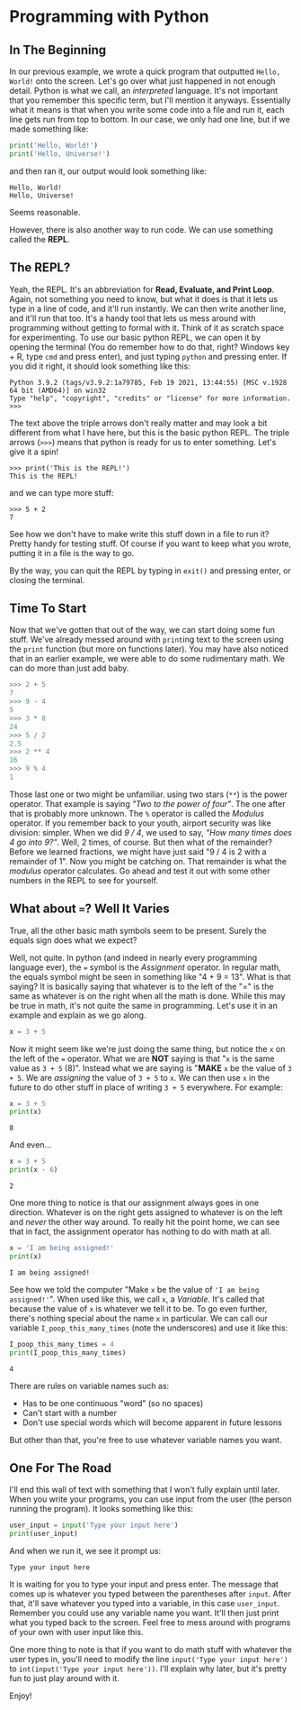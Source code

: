 # Programming with Python

## In The Beginning
In our previous example, we wrote a quick program that outputted `Hello, World!` onto the screen. Let's go over what just happened in not enough detail.
Python is what we call, an _interpreted_ language. It's not important that you remember this specific term, but I'll mention it anyways. Essentially what it means
is that when you write some code into a file and run it, each line gets run from top to bottom. In our case, we only had one line, but if we made something like:
```python
print('Hello, World!')
print('Hello, Universe!')
```
and then ran it, our output would look something like:
```
Hello, World!
Hello, Universe!
```

Seems reasonable.

However, there is also another way to run code. We can use something called the **REPL**.

## The **REPL**?
Yeah, the REPL. It's an abbreviation for **Read, Evaluate, and Print Loop**. Again, not something you need to know, but what it does is that it lets us type in a line
of code, and it'll run instantly. We can then write another line, and it'll run that too. It's a handy tool that lets us mess around with programming without getting to formal with it.
Think of it as scratch space for experimenting. To use our basic python REPL, we can open it by opening the terminal (You do remember how to do that, right? Windows key + R, type `cmd` and press enter),
and just typing `python` and pressing enter.
If you did it right, it should look something like this:
```
Python 3.9.2 (tags/v3.9.2:1a79785, Feb 19 2021, 13:44:55) [MSC v.1928 64 bit (AMD64)] on win32
Type "help", "copyright", "credits" or "license" for more information.
>>>
```
The text above the triple arrows don't really matter and may look a bit different from what I have here, but this is the basic python REPL. The triple arrows (`>>>`) means that python is ready for us to enter something.
Let's give it a spin!

```
>>> print('This is the REPL!')
This is the REPL!
```

and we can type more stuff:
```
>>> 5 + 2
7
```
See how we don't have to make write this stuff down in a file to run it? Pretty handy for testing stuff. Of course if you want to keep what you wrote, putting it in a file is the way to go.

By the way, you can quit the REPL by typing in `exit()` and pressing enter, or closing the terminal.

## Time To Start
Now that we've gotten that out of the way, we can start doing some fun stuff. We've already messed around with `print`ing text to the screen using the `print` function (but more on functions later).
You may have also noticed that in an earlier example, we were able to do some rudimentary math. We can do more than just add baby.
```python
>>> 2 + 5
7
>>> 9 - 4
5
>>> 3 * 8
24
>>> 5 / 2
2.5
>>> 2 ** 4
16
>>> 9 % 4
1
```

Those last one or two might be unfamiliar. using two stars (`**`) is the power operator. That example is saying _"Two to the power of four"_. The one after that is probably more unknown. The `%` operator
is called the _Modulus_ operator. If you remember back to your youth, airport security was like division: simpler. When we did _9 / 4_, we used to say, _"How many times does 4 go into 9?"_. Well, 2 times, of course.
But then what of the remainder? Before we learned fractions, we might have just said "9 / 4 is 2 with a remainder of 1". Now you might be catching on. That remainder is what the _modulus_ operator calculates. Go ahead
and test it out with some other numbers in the REPL to see for yourself.

## What about `=`? Well It Varies
True, all the other basic math symbols seem to be present. Surely the equals sign does what we expect?

Well, not quite. In python (and indeed in nearly every programming language ever), the `=` symbol is the _Assignment_ operator. In regular math, the equals symbol might be seen in something like "4 + 9 = 13". What is that saying?
It is basically saying that whatever is to the left of the "=" is the same as whatever is on the right when all the math is done. While this may be true in math, it's not quite the same in programming.
Let's use it in an example and explain as we go along.
```python
x = 3 + 5
```
Now it might seem like we're just doing the same thing, but notice the `x` on the left of the `=` operator. What we are **NOT** saying is that "`x` is the same value as `3 + 5` (8)". Instead what we are saying is "**MAKE** `x` be the value of `3 + 5`.
We are _assigning_ the value of `3 + 5` to `x`. We can then use `x` in the future to do other stuff in place of writing `3 + 5` everywhere. For example:
```python
x = 3 + 5
print(x)
```
```
8
```
And even...
```python
x = 3 + 5
print(x - 6)
```
```
2
```
One more thing to notice is that our assignment always goes in one direction. Whatever is on the right gets assigned to whatever is on the left and _never_ the other way around. To really hit the point home, we can see that in fact, the assignment operator has nothing to do with math at all.

```python
x = 'I am being assigned!'
print(x)
```
```
I am being assigned!
```
See how we told the computer "Make `x` be the value of `'I am being assigned!'`". When used like this, we call `x`, a _Variable_. It's called that because the value of `x` is whatever we tell it to be.
To go even further, there's nothing special about the name `x` in particular. We can call our variable `I_poop_this_many_times` (note the underscores) and use it like this:
```python
I_poop_this_many_times = 4
print(I_poop_this_many_times)
```
```
4
```
There are rules on variable names such as:
* Has to be one continuous "word" (so no spaces)
* Can't start with a number
* Don't use special words which will become apparent in future lessons

But other than that, you're free to use whatever variable names you want.

## One For The Road
I'll end this wall of text with something that I won't fully explain until later.
When you write your programs, you can use input from the user (the person running the program). It looks something like this:
```python
user_input = input('Type your input here')
print(user_input)
```
And when we run it, we see it prompt us:
```
Type your input here
```
It is waiting for you to type your input and press enter. The message that comes up is whatever you typed between the parentheses after `input`. After that, it'll save whatever you typed into a variable, in this case `user_input`. Remember you could use any variable name you want. It'll then just print what you typed back to the screen.
Feel free to mess around with programs of your own with user input like this.

One more thing to note is that if you want to do math stuff with whatever the user types in, you'll need to modify the line `input('Type your input here')` to `int(input('Type your input here'))`. I'll explain why later, but it's pretty fun to just play around with it.

Enjoy!